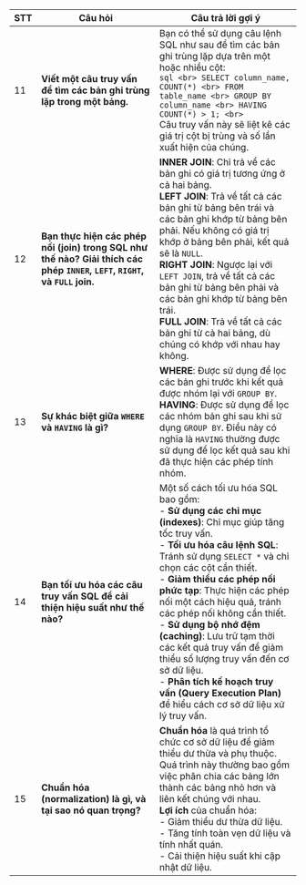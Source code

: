 | **STT** | **Câu hỏi**                                                                                                                                                      | **Câu trả lời gợi ý**                                                                                                                                                                                                                                                                                                                                                                                                                                                                                                                                                                         |
|---------|-------------------------------------------------------------------------------------------------------------------------------------------------------------------|---------------------------------------------------------------------------------------------------------------------------------------------------------------------------------------------------------------------------------------------------------------------------------------------------------------------------------------------------------------------------------------------------------------------------------------------------------------------------------------------------------------------------------------------------------------------------------------------------|
| 11      | **Viết một câu truy vấn để tìm các bản ghi trùng lặp trong một bảng.**                                                                                              | Bạn có thể sử dụng câu lệnh SQL như sau để tìm các bản ghi trùng lặp dựa trên một hoặc nhiều cột: <br> ```sql <br> SELECT column_name, COUNT(*) <br> FROM table_name <br> GROUP BY column_name <br> HAVING COUNT(*) > 1; <br> ``` <br> Câu truy vấn này sẽ liệt kê các giá trị cột bị trùng và số lần xuất hiện của chúng.                                                                                                                                                                                                                                       |
| 12      | **Bạn thực hiện các phép nối (join) trong SQL như thế nào? Giải thích các phép `INNER`, `LEFT`, `RIGHT`, và `FULL` join.**                                          | **INNER JOIN**: Chỉ trả về các bản ghi có giá trị tương ứng ở cả hai bảng. <br> **LEFT JOIN**: Trả về tất cả các bản ghi từ bảng bên trái và các bản ghi khớp từ bảng bên phải. Nếu không có giá trị khớp ở bảng bên phải, kết quả sẽ là `NULL`. <br> **RIGHT JOIN**: Ngược lại với `LEFT JOIN`, trả về tất cả các bản ghi từ bảng bên phải và các bản ghi khớp từ bảng bên trái. <br> **FULL JOIN**: Trả về tất cả các bản ghi từ cả hai bảng, dù chúng có khớp với nhau hay không.                                                                                   |
| 13      | **Sự khác biệt giữa `WHERE` và `HAVING` là gì?**                                                                                                                     | **WHERE**: Được sử dụng để lọc các bản ghi trước khi kết quả được nhóm lại với `GROUP BY`. <br> **HAVING**: Được sử dụng để lọc các nhóm bản ghi sau khi sử dụng `GROUP BY`. Điều này có nghĩa là `HAVING` thường được sử dụng để lọc kết quả sau khi đã thực hiện các phép tính nhóm.                                                                                                                                                                                                                                                                                  |
| 14      | **Bạn tối ưu hóa các câu truy vấn SQL để cải thiện hiệu suất như thế nào?**                                                                                         | Một số cách tối ưu hóa SQL bao gồm: <br> - **Sử dụng các chỉ mục (indexes)**: Chỉ mục giúp tăng tốc truy vấn. <br> - **Tối ưu hóa câu lệnh SQL**: Tránh sử dụng `SELECT *` và chỉ chọn các cột cần thiết. <br> - **Giảm thiểu các phép nối phức tạp**: Thực hiện các phép nối một cách hiệu quả, tránh các phép nối không cần thiết. <br> - **Sử dụng bộ nhớ đệm (caching)**: Lưu trữ tạm thời các kết quả truy vấn để giảm thiểu số lượng truy vấn đến cơ sở dữ liệu. <br> - **Phân tích kế hoạch truy vấn (Query Execution Plan)** để hiểu cách cơ sở dữ liệu xử lý truy vấn. |
| 15      | **Chuẩn hóa (normalization) là gì, và tại sao nó quan trọng?**                                                                                                       | **Chuẩn hóa** là quá trình tổ chức cơ sở dữ liệu để giảm thiểu dư thừa và phụ thuộc. Quá trình này thường bao gồm việc phân chia các bảng lớn thành các bảng nhỏ hơn và liên kết chúng với nhau. <br> **Lợi ích** của chuẩn hóa: <br> - Giảm thiểu dư thừa dữ liệu. <br> - Tăng tính toàn vẹn dữ liệu và tính nhất quán. <br> - Cải thiện hiệu suất khi cập nhật dữ liệu.                                                                                                                                                                                                      |
